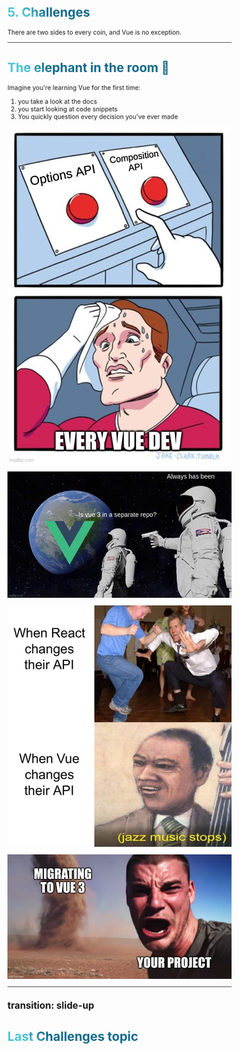# 5. Challenges

There are two sides to every coin, and Vue is no exception.

<style>
h1 {
    background-color: #2B90B6;
    background-image: linear-gradient(45deg, #4EC5D4 10%, #146b8c 20%);
    background-size: 100%;
    -webkit-background-clip: text;
    -moz-background-clip: text;
    -webkit-text-fill-color: transparent;
    -moz-text-fill-color: transparent;
}
</style>

---

# The elephant in the room 🐘

Imagine you're learning Vue for the first time:
1. you take a look at the docs
2. you start looking at code snippets
3. You quickly question every decision you've ever made

<img
    v-click
    position="absolute"
    top="10"
    right="30"
    class="w-60"
    rotate="10"
    src="/img/vue-3-meme-api-buttons.jpg"
/>

<div v-click>
<img
    position="absolute"
    bottom="10"
    left="6"
    class="h-40"
    rotate="-20"
    src="/img/vue-3-meme-separate-repo.jpg"
/>

<img
    position="absolute"
    bottom="10"
    right="90"
    rotate="5"
    class="h-60"
    src="/img/vue-3-meme-api-changes.jpg"
/>

<img
    position="absolute"
    bottom="4"
    right="2"
    rotate="10"
    class="h-40"
    src="/img/vue-3-meme-migrating-to-vue-3.jpg"
/>
</div>

---
transition: slide-up
---

# Last Challenges topic